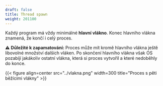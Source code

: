 ```yaml
---
draft: false
title: Thread spawn
weight: 201100
---
```


Každý program má vždy minimálné **hlavní vlákno**. Konec hlavního vlákna znamená, že končí i celý proces.


<div class="note-blue">

⚠️ **Důležité k zapamatování:** Proces může mít kromě hlavního vlákna ještě libovolné množství dalších vláken. Po skončení hlavního vlákna však OS pozabíjí jakákoliv ostatní vlákna, která si proces vytvořil a které nedoběhly do konce. 

</div>

{{< figure align=center src="../vlakna.png" width=300 title="Proces s pěti běžícími vlákny" >}}